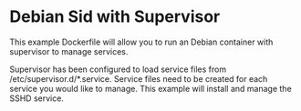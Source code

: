 # Debian Sid with Supervisor

This example Dockerfile will allow you to run an Debian container with supervisor to manage services.

Supervisor has been configured to load service files from /etc/supervisor.d/*.service. Service files need to be created for each service you would like to manage. This example will install and manage the SSHD service.